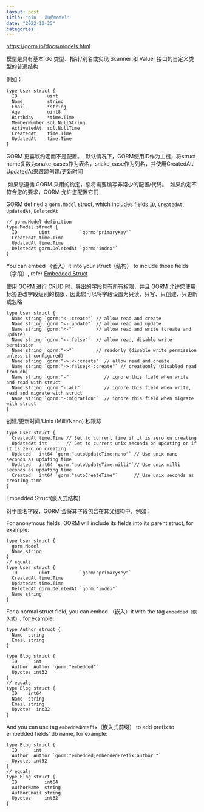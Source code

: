 ```yaml
---
layout: post
title: "gin - 声明model"
date: "2022-10-25"
categories: 
---
```

<p><a href="https://gorm.io/docs/models.html">https://gorm.io/docs/models.html</a></p>

<p>模型是具有基本 Go 类型、指针/别名或实现 Scanner 和 Valuer 接口的自定义类型的普通结构</p>

<p>例如：</p>

<pre>
<code><span class="line"><span class="keyword">type</span> User <span class="keyword">struct</span> {</span>
<span class="line">  ID           <span class="type">uint</span></span>
<span class="line">  Name         <span class="type">string</span></span>
<span class="line">  Email        *<span class="type">string</span></span>
<span class="line">  Age          <span class="type">uint8</span></span>
<span class="line">  Birthday     *time.Time</span>
<span class="line">  MemberNumber sql.NullString</span>
<span class="line">  ActivatedAt  sql.NullTime</span>
<span class="line">  CreatedAt    time.Time</span>
<span class="line">  UpdatedAt    time.Time</span>
<span class="line">}</span></code></pre>

<p>GORM 更喜欢约定而不是配置。&nbsp; 默认情况下，GORM使用ID作为主键，将struct name复数为snake_cases作为表名，snake_case作为列名，并使用CreatedAt、UpdatedAt来跟踪创建/更新时间</p>

<p>&nbsp;如果您遵循 GORM 采用的约定，您将需要编写非常少的配置/代码。&nbsp; 如果约定不符合您的要求，GORM 允许您配置它们</p>

<p>GORM defined a <code>gorm.Model</code> struct, which includes fields <code>ID</code>, <code>CreatedAt</code>, <code>UpdatedAt</code>, <code>DeletedAt</code></p>

<pre>
<code><span class="line"><span class="comment">// gorm.Model definition</span></span>
<span class="line"><span class="keyword">type</span> Model <span class="keyword">struct</span> {</span>
<span class="line">  ID        <span class="type">uint</span>           <span class="string">`gorm:&quot;primaryKey&quot;`</span></span>
<span class="line">  CreatedAt time.Time</span>
<span class="line">  UpdatedAt time.Time</span>
<span class="line">  DeletedAt gorm.DeletedAt <span class="string">`gorm:&quot;index&quot;`</span></span>
<span class="line">}</span></code></pre>

<p>You can embed （嵌入）it into your struct（结构） to include those fields（字段）, refer <a href="https://gorm.io/docs/models.html#embedded_struct">Embedded Struct</a></p>

<p>使用 GORM 进行 CRUD 时，导出的字段具有所有权限，并且 GORM 允许您使用标签更改字段级别的权限，因此您可以将字段设置为只读、只写、只创建、只更新或忽略</p>

<pre>
<code><span class="line"><span class="keyword">type</span> User <span class="keyword">struct</span> {</span>
<span class="line">  Name <span class="type">string</span> <span class="string">`gorm:&quot;&lt;-:create&quot;`</span> <span class="comment">// allow read and create</span></span>
<span class="line">  Name <span class="type">string</span> <span class="string">`gorm:&quot;&lt;-:update&quot;`</span> <span class="comment">// allow read and update</span></span>
<span class="line">  Name <span class="type">string</span> <span class="string">`gorm:&quot;&lt;-&quot;`</span>        <span class="comment">// allow read and write (create and update)</span></span>
<span class="line">  Name <span class="type">string</span> <span class="string">`gorm:&quot;&lt;-:false&quot;`</span>  <span class="comment">// allow read, disable write permission</span></span>
<span class="line">  Name <span class="type">string</span> <span class="string">`gorm:&quot;-&gt;&quot;`</span>        <span class="comment">// readonly (disable write permission unless it configured)</span></span>
<span class="line">  Name <span class="type">string</span> <span class="string">`gorm:&quot;-&gt;;&lt;-:create&quot;`</span> <span class="comment">// allow read and create</span></span>
<span class="line">  Name <span class="type">string</span> <span class="string">`gorm:&quot;-&gt;:false;&lt;-:create&quot;`</span> <span class="comment">// createonly (disabled read from db)</span></span>
<span class="line">  Name <span class="type">string</span> <span class="string">`gorm:&quot;-&quot;`</span>            <span class="comment">// ignore this field when write and read with struct</span></span>
<span class="line">  Name <span class="type">string</span> <span class="string">`gorm:&quot;-:all&quot;`</span>        <span class="comment">// ignore this field when write, read and migrate with struct</span></span>
<span class="line">  Name <span class="type">string</span> <span class="string">`gorm:&quot;-:migration&quot;`</span>  <span class="comment">// ignore this field when migrate with struct</span></span>
<span class="line">}</span></code></pre>

<p>创建/更新时间/Unix (Milli/Nano) 秒跟踪</p>

<pre>
<code><span class="line"><span class="keyword">type</span> User <span class="keyword">struct</span> {</span>
<span class="line">  CreatedAt time.Time <span class="comment">// Set to current time if it is zero on creating</span></span>
<span class="line">  UpdatedAt <span class="type">int</span>       <span class="comment">// Set to current unix seconds on updating or if it is zero on creating</span></span>
<span class="line">  Updated   <span class="type">int64</span> <span class="string">`gorm:&quot;autoUpdateTime:nano&quot;`</span> <span class="comment">// Use unix nano seconds as updating time</span></span>
<span class="line">  Updated   <span class="type">int64</span> <span class="string">`gorm:&quot;autoUpdateTime:milli&quot;`</span><span class="comment">// Use unix milli seconds as updating time</span></span>
<span class="line">  Created   <span class="type">int64</span> <span class="string">`gorm:&quot;autoCreateTime&quot;`</span>      <span class="comment">// Use unix seconds as creating time</span></span>
<span class="line">}</span></code></pre>

<p>Embedded Struct(嵌入式结构)</p>

<p>对于匿名字段，GORM 会将其字段包含在其父结构中，例如：</p>

<p>For anonymous fields, GORM will include its fields into its parent struct, for example:</p>

<pre>
<code><span class="line"><span class="keyword">type</span> User <span class="keyword">struct</span> {</span>
<span class="line">  gorm.Model</span>
<span class="line">  Name <span class="type">string</span></span>
<span class="line">}</span>
<span class="line"><span class="comment">// equals</span></span>
<span class="line"><span class="keyword">type</span> User <span class="keyword">struct</span> {</span>
<span class="line">  ID        <span class="type">uint</span>           <span class="string">`gorm:&quot;primaryKey&quot;`</span></span>
<span class="line">  CreatedAt time.Time</span>
<span class="line">  UpdatedAt time.Time</span>
<span class="line">  DeletedAt gorm.DeletedAt <span class="string">`gorm:&quot;index&quot;`</span></span>
<span class="line">  Name <span class="type">string</span></span>
<span class="line">}</span></code></pre>

<p>For a normal struct field, you can embed （嵌入）it with the tag <code>embedded（嵌入式）</code>, for example:</p>

<pre>
<code><span class="line"><span class="keyword">type</span> Author <span class="keyword">struct</span> {</span>
<span class="line">  Name  <span class="type">string</span></span>
<span class="line">  Email <span class="type">string</span></span>
<span class="line">}</span>

<span class="line"><span class="keyword">type</span> Blog <span class="keyword">struct</span> {</span>
<span class="line">  ID      <span class="type">int</span></span>
<span class="line">  Author  Author <span class="string">`gorm:&quot;embedded&quot;`</span></span>
<span class="line">  Upvotes <span class="type">int32</span></span>
<span class="line">}</span>
<span class="line"><span class="comment">// equals</span></span>
<span class="line"><span class="keyword">type</span> Blog <span class="keyword">struct</span> {</span>
<span class="line">  ID    <span class="type">int64</span></span>
<span class="line">  Name  <span class="type">string</span></span>
<span class="line">  Email <span class="type">string</span></span>
<span class="line">  Upvotes  <span class="type">int32</span></span>
<span class="line">}</span></code></pre>

<p>And you can use tag <code>embeddedPrefix</code>（嵌入式前缀） to add prefix to embedded fields&rsquo; db name, for example:</p>

<pre>
<code><span class="line"><span class="keyword">type</span> Blog <span class="keyword">struct</span> {</span>
<span class="line">  ID      <span class="type">int</span></span>
<span class="line">  Author  Author <span class="string">`gorm:&quot;embedded;embeddedPrefix:author_&quot;`</span></span>
<span class="line">  Upvotes <span class="type">int32</span></span>
<span class="line">}</span>
<span class="line"><span class="comment">// equals</span></span>
<span class="line"><span class="keyword">type</span> Blog <span class="keyword">struct</span> {</span>
<span class="line">  ID          <span class="type">int64</span></span>
<span class="line">  AuthorName  <span class="type">string</span></span>
<span class="line">  AuthorEmail <span class="type">string</span></span>
<span class="line">  Upvotes     <span class="type">int32</span></span>
<span class="line">}</span></code></pre>

<p>&nbsp;</p>

<p>&nbsp;</p>

<p>&nbsp;</p>

